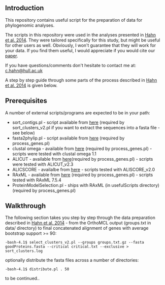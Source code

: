 Introduction
------------

This repository contains useful script for the preparation of data for phylogenomic analyses.

The scripts in this repository were used in the analyses presented in [Hahn et al. 2014](http://gbe.oxfordjournals.org/content/early/2014/04/13/gbe.evu078.short?rss=1 "Hahn et al. 2014 at GBE"). They were tailored specifically for this study, but might be useful for other users as well. Obviously, I won't guarantee that they will work for your data. If you find them useful, I would appreciate if you would cite our [paper](http://gbe.oxfordjournals.org/content/early/2014/04/13/gbe.evu078.short?rss=1 "Hahn et al. 2014 at GBE"). 

If you have questions/comments don't hesitate to contact me at: c.hahn@hull.ac.uk

A step by step guide through some parts of the process described in [Hahn et al. 2014](http://gbe.oxfordjournals.org/content/early/2014/04/13/gbe.evu078.short?rss=1 "Hahn et al. 2014 at GBE") is given below.


Prerequisites
-------------

A number of external scripts/programs are expected to be in your path:

- sort_contigs.pl - script available from [here](http://www.genome.ou.edu/informatics.html) (required by sort_clusters_v2.pl if you want to extract the sequences into a fasta file - see below)
- fasta2phylip.pl - script available from [here](https://github.com/chinchliff/physcripts/blob/master/fasta2phylip.pl) (required by process_genes.pl)
- clustal omega - available from [here](http://www.clustal.org/omega/) (required by process_genes.pl) - scripts were tested with clustal omega 1.1 
- ALICUT - available from [here](http://zfmk.de/web/Forschung/Abteilungen/AG_Wgele/Software/Utilities/index.en.html)(required by process_genes.pl) - scripts were tested with ALICUT_v2.3
- ALICSCORE - availalbe from [here](http://zfmk.de/web/Forschung/Abteilungen/AG_Wgele/Software/Aliscore/Download/index.en.html) - scripts tested with ALISCORE_v2.0
- RAxML - available from [here](https://github.com/stamatak/standard-RAxML) (required by process_genes.pl) - scripts tested with RAxML 7.5.4 
- ProteinModelSelection.pl - ships with RAxML (in usefulScripts directory) (required by process_genes.pl)


Walkthrough
-----------

The following section takes you step by step through the data preparation described in [Hahn et al. 2014](http://gbe.oxfordjournals.org/content/early/2014/04/13/gbe.evu078.short?rss=1 "Hahn et al. 2014 at GBE") - from the OrthoMCL output (groups.txt in data/ directory) to final concatenated alignment of genes with average bootstrap support >= 90:


	-bash-4.1$ select_clusters_v2.pl --groups groups.txt.gz --fasta goodProteins.fasta --critical critical.txt --exclusive > sort_clusters.log

optionally distribute the fasta files across a number of directories:

	-bash-4.1$ distribute.pl . 50


to be continued..

